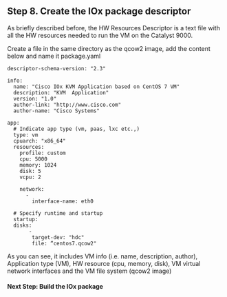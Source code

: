 ## Step 8. Create the IOx package descriptor

As briefly described before, the HW Resources Descriptor is a text file with
all the HW resources needed to run the VM on the Catalyst 9000.

Create a file in the same directory as the qcow2 image, add the content below
and name it package.yaml

```
descriptor-schema-version: "2.3"

info:
  name: "Cisco IOx KVM Application based on CentOS 7 VM"
  description: "KVM  Application"
  version: "1.0"
  author-link: "http://www.cisco.com"
  author-name: "Cisco Systems"

app:
  # Indicate app type (vm, paas, lxc etc.,)
  type: vm
  cpuarch: "x86_64"
  resources:
    profile: custom
    cpu: 5000
    memory: 1024
    disk: 5
    vcpu: 2

    network:
      -
        interface-name: eth0

  # Specify runtime and startup
  startup:
  disks:
       -
        target-dev: "hdc"
        file: “centos7.qcow2"

```
As you can see, it includes VM info (i.e. name, description, author),
Application type (VM), HW resource (cpu, memory, disk), VM virtual network
interfaces and the VM file system (qcow2 image)

#### Next Step: Build the IOx package
